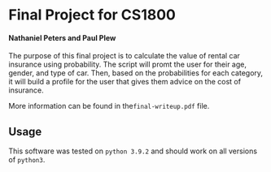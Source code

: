 # Final Project for CS1800
#### Nathaniel Peters and Paul Plew
The purpose of this final project is to calculate the value of rental car insurance using probability. The script will promt the user for their age, gender, and type of car. Then, based on the probabilities for each category, it will build a profile for the user that gives them advice on the cost of insurance.

More information can be found in the`final-writeup.pdf` file.

## Usage
This software was tested on `python 3.9.2` and should work on all versions of `python3`.

